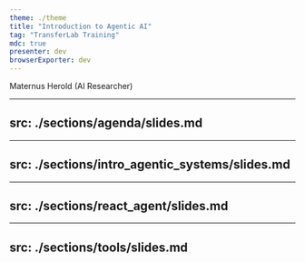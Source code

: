 ```yaml
---
theme: ./theme
title: "Introduction to Agentic AI"
tag: "TransferLab Training"
mdc: true
presenter: dev
browserExporter: dev
---
```



Maternus Herold <span class="font-light">(AI Researcher)</span><br/>


---
src: ./sections/agenda/slides.md
---

---
src: ./sections/intro_agentic_systems/slides.md
---

---
src: ./sections/react_agent/slides.md
---

---
src: ./sections/tools/slides.md
---